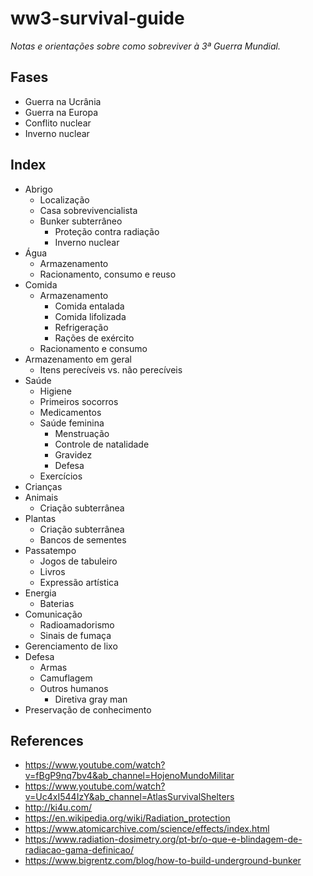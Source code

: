 # ww3-survival-guide

*Notas e orientações sobre como sobreviver à 3ª Guerra Mundial.*


## Fases

- Guerra na Ucrânia
- Guerra na Europa
- Conflito nuclear
- Inverno nuclear


## Index

- Abrigo
    - Localização
    - Casa sobrevivencialista
    - Bunker subterrâneo
        - Proteção contra radiação
        - Inverno nuclear
- Água
    - Armazenamento
    - Racionamento, consumo e reuso
- Comida
    - Armazenamento
        - Comida entalada
        - Comida lifolizada
        - Refrigeração
        - Rações de exército
    - Racionamento e consumo
- Armazenamento em geral
    - Itens perecíveis vs. não perecíveis
- Saúde
    - Higiene
    - Primeiros socorros
    - Medicamentos
    - Saúde feminina
        - Menstruação
        - Controle de natalidade
        - Gravidez
        - Defesa
    - Exercícios
- Crianças
- Animais
    - Criação subterrânea
- Plantas
    - Criação subterrânea
    - Bancos de sementes
- Passatempo
    - Jogos de tabuleiro
    - Livros
    - Expressão artística
- Energia
    - Baterias
- Comunicação
    - Radioamadorismo
    - Sinais de fumaça
- Gerenciamento de lixo
- Defesa
    - Armas
    - Camuflagem
    - Outros humanos
        - Diretiva gray man
- Preservação de conhecimento


## References

- https://www.youtube.com/watch?v=fBgP9nq7bv4&ab_channel=HojenoMundoMilitar
- https://www.youtube.com/watch?v=Uc4xI544IzY&ab_channel=AtlasSurvivalShelters
- http://ki4u.com/
- https://en.wikipedia.org/wiki/Radiation_protection
- https://www.atomicarchive.com/science/effects/index.html
- https://www.radiation-dosimetry.org/pt-br/o-que-e-blindagem-de-radiacao-gama-definicao/
- https://www.bigrentz.com/blog/how-to-build-underground-bunker
